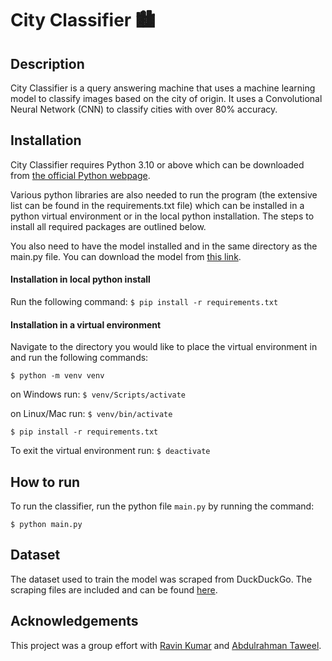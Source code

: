 # City Classifier 🏙️
## Description

City Classifier is a query answering machine that uses a machine learning model to classify images based on the city of origin. It uses a Convolutional Neural Network (CNN) to classify cities with over 80% accuracy.

## Installation

City Classifier requires Python 3.10 or above which can be downloaded from [the official Python webpage](https://www.python.org/downloads/).

Various python libraries are also needed to run the program (the extensive list can be found in the requirements.txt file) which can be installed in a python virtual environment or in the local python installation. The steps to install all required packages are outlined below.

You also need to have the model installed and in the same directory as the main.py file. You can download the model from [this link](https://www.kaggle.com/models/salmanhajizada/cities-classifier).

#### Installation in local python install

Run the following command: `$ pip install -r requirements.txt`

#### Installation in a virtual environment

Navigate to the directory you would like to place the virtual environment in and run the following commands:

`$ python -m venv venv`

on Windows run: `$ venv/Scripts/activate`

on Linux/Mac run: `$ venv/bin/activate`

`$ pip install -r requirements.txt`

To exit the virtual environment run: `$ deactivate`

## How to run

To run the classifier, run the python file `main.py` by running the command:

`$ python main.py`

## Dataset

The dataset used to train the model was scraped from DuckDuckGo. The scraping files are included and can be found [here](https://www.kaggle.com/datasets/salmanhajizada/images-of-major-capital-cities).

## Acknowledgements

This project was a group effort with [Ravin Kumar](https://github.com/Ravin-Kumar) and [Abdulrahman Taweel](https://github.com/Aboud04).
